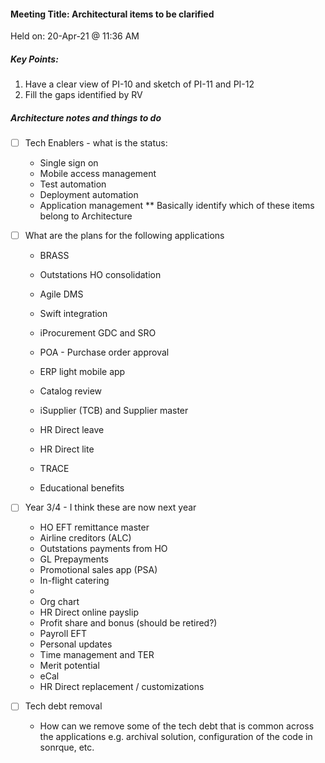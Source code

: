 #### Meeting Title: Architectural items to be clarified 
Held on: 20-Apr-21 @ 11:36 AM

##### Key Points:
1. Have a clear view of PI-10 and sketch of PI-11 and PI-12
2. Fill the gaps identified by RV

##### Architecture notes and things to do
- [ ] Tech Enablers - what is the status:
    - Single sign on
    - Mobile access management
    - Test automation 
    - Deployment automation 
    - Application management
** Basically identify which of these items belong to Architecture

- [ ] What are the plans for the following applications 
    - BRASS
    - Outstations HO consolidation
    - Agile DMS
    - Swift integration 
    - iProcurement GDC and SRO
    - POA - Purchase order approval
    - ERP light mobile app
    - Catalog review
    - iSupplier (TCB) and Supplier master

    - HR Direct leave 
    - HR Direct lite
    - TRACE
    - Educational benefits
 
 - [ ] Year 3/4 - I think these are now next year
    - HO EFT remittance master
    - Airline creditors (ALC)
    - Outstations payments from HO
    - GL Prepayments
    - Promotional sales app (PSA)
    - In-flight catering 
    - 
    - Org chart
    - HR Direct online payslip
    - Profit share and bonus (should be retired?)
    - Payroll EFT
    - Personal updates
    - Time management and TER
    - Merit potential 
    - eCal
    - HR Direct replacement / customizations

- [ ] Tech debt removal
    - How can we remove some of the tech debt that is common across the applications e.g. archival solution, configuration of the code in sonrque, etc. 

